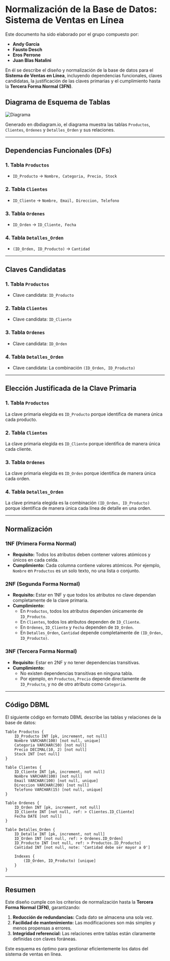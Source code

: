 # Normalización de la Base de Datos: Sistema de Ventas en Línea  

Este documento ha sido elaborado por el grupo compuesto por:

- **Andy García**  
- **Fausto Desch**  
- **Eros Perrone**  
- **Juan Blas Natalini**  

En él se describe el diseño y normalización de la base de datos para el **Sistema de Ventas en Línea**, incluyendo dependencias funcionales, claves candidatas, la justificación de las claves primarias y el cumplimiento hasta la **Tercera Forma Normal (3FN)**.
  

## Diagrama de Esquema de Tablas  

 ![Diagrama](https://github.com/user-attachments/assets/405d5ac7-d811-4f83-8f91-8f571bd78266)


Generado en dbdiagram.io, el diagrama muestra las tablas `Productos`, `Clientes`, `Ordenes` y `Detalles_Orden` y sus relaciones.  

---

## Dependencias Funcionales (DFs)  

### **1. Tabla `Productos`**  
- `ID_Producto` → `Nombre, Categoria, Precio, Stock`  

### **2. Tabla `Clientes`**  
- `ID_Cliente` → `Nombre, Email, Direccion, Telefono`  

### **3. Tabla `Ordenes`**  
- `ID_Orden` → `ID_Cliente, Fecha`  

### **4. Tabla `Detalles_Orden`**  
- `(ID_Orden, ID_Producto)` → `Cantidad`  

---

## Claves Candidatas  

### **1. Tabla `Productos`**  
- Clave candidata: `ID_Producto`  

### **2. Tabla `Clientes`**  
- Clave candidata: `ID_Cliente`  

### **3. Tabla `Ordenes`**  
- Clave candidata: `ID_Orden`  

### **4. Tabla `Detalles_Orden`**  
- Clave candidata: La combinación `(ID_Orden, ID_Producto)`  

---

## Elección Justificada de la Clave Primaria  

### **1. Tabla `Productos`**  
La clave primaria elegida es `ID_Producto` porque identifica de manera única cada producto.  

### **2. Tabla `Clientes`**  
La clave primaria elegida es `ID_Cliente` porque identifica de manera única cada cliente.  

### **3. Tabla `Ordenes`**  
La clave primaria elegida es `ID_Orden` porque identifica de manera única cada orden.  

### **4. Tabla `Detalles_Orden`**  
La clave primaria elegida es la combinación `(ID_Orden, ID_Producto)` porque identifica de manera única cada línea de detalle en una orden.  

---

## Normalización  

### **1NF (Primera Forma Normal)**  
- **Requisito:** Todos los atributos deben contener valores atómicos y únicos en cada celda.  
- **Cumplimiento:** Cada columna contiene valores atómicos. Por ejemplo, `Nombre` en `Productos` es un solo texto, no una lista o conjunto.  

### **2NF (Segunda Forma Normal)**  
- **Requisito:** Estar en 1NF y que todos los atributos no clave dependan completamente de la clave primaria.  
- **Cumplimiento:**  
  - En `Productos`, todos los atributos dependen únicamente de `ID_Producto`.  
  - En `Clientes`, todos los atributos dependen de `ID_Cliente`.  
  - En `Ordenes`, `ID_Cliente` y `Fecha` dependen de `ID_Orden`.  
  - En `Detalles_Orden`, `Cantidad` depende completamente de `(ID_Orden, ID_Producto)`.  

### **3NF (Tercera Forma Normal)**  
- **Requisito:** Estar en 2NF y no tener dependencias transitivas.  
- **Cumplimiento:**  
  - No existen dependencias transitivas en ninguna tabla.  
  - Por ejemplo, en `Productos`, `Precio` depende directamente de `ID_Producto`, y no de otro atributo como `Categoria`.  

---
## Código DBML  

El siguiente código en formato DBML describe las tablas y relaciones de la base de datos:  

```dbml
Table Productos {
    ID_Producto INT [pk, increment, not null]
    Nombre VARCHAR(100) [not null, unique]
    Categoria VARCHAR(50) [not null]
    Precio DECIMAL(10, 2) [not null]
    Stock INT [not null]
}

Table Clientes {
    ID_Cliente INT [pk, increment, not null]
    Nombre VARCHAR(100) [not null]
    Email VARCHAR(100) [not null, unique]
    Direccion VARCHAR(200) [not null]
    Telefono VARCHAR(15) [not null, unique]
}

Table Ordenes {
    ID_Orden INT [pk, increment, not null]
    ID_Cliente INT [not null, ref: > Clientes.ID_Cliente]
    Fecha DATE [not null]
}

Table Detalles_Orden {
    ID_Detalle INT [pk, increment, not null]
    ID_Orden INT [not null, ref: > Ordenes.ID_Orden]
    ID_Producto INT [not null, ref: > Productos.ID_Producto]
    Cantidad INT [not null, note: 'Cantidad debe ser mayor a 0']

    Indexes {
        (ID_Orden, ID_Producto) [unique]
    }
}
```
---
## Resumen  

Este diseño cumple con los criterios de normalización hasta la **Tercera Forma Normal (3FN)**, garantizando:  
1. **Reducción de redundancias:** Cada dato se almacena una sola vez.  
2. **Facilidad de mantenimiento:** Las modificaciones son más simples y menos propensas a errores.  
3. **Integridad referencial:** Las relaciones entre tablas están claramente definidas con claves foráneas.  

Este esquema es óptimo para gestionar eficientemente los datos del sistema de ventas en línea.  
